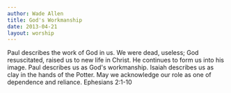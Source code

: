 ```yaml
--- 
author: Wade Allen 
title: God's Workmanship 
date: 2013-04-21 
layout: worship 
---
```


Paul describes the work of God in us. We were dead, useless; God resuscitated, raised us to new life in Christ. He continues to form us into his image. Paul describes us as God's workmanship. Isaiah describes us as clay in the hands of the Potter. May we acknowledge our role as one of dependence and reliance. Ephesians 2:1-10